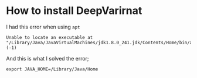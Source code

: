 # How to install DeepVarirnat

I had this error when using ```apt```
```
Unable to locate an executable at "/Library/Java/JavaVirtualMachines/jdk1.8.0_241.jdk/Contents/Home/bin/apt" (-1)
```
And this is what I solved the error;
```
export JAVA_HOME=/Library/Java/Home
```
